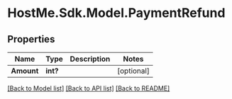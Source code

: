 # HostMe.Sdk.Model.PaymentRefund
## Properties

Name | Type | Description | Notes
------------ | ------------- | ------------- | -------------
**Amount** | **int?** |  | [optional] 

[[Back to Model list]](../README.md#documentation-for-models) [[Back to API list]](../README.md#documentation-for-api-endpoints) [[Back to README]](../README.md)

